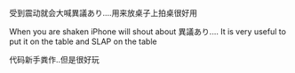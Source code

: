 受到震动就会大喊異議あり....用来放桌子上拍桌很好用


When you are shaken iPhone will shout about 異議あり.... It is very useful to put it on the table and SLAP on the table


代码新手粪作..但是很好玩
